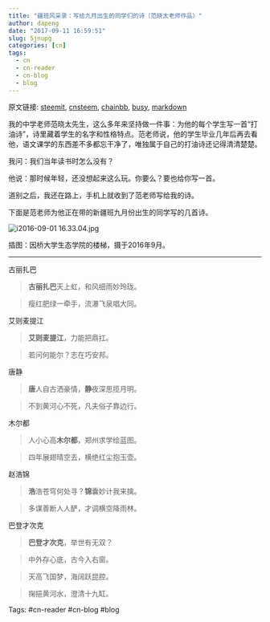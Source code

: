 ```yaml
---
title: "疆班风采录：写给九月出生的同学们的诗（范晓太老师作品）"
author: dapeng
date: "2017-09-11 16:59:51"
slug: 5jnupg
categories: [cn]
tags: 
  - cn
  - cn-reader
  - cn-blog
  - blog
---
```


原文链接: [steemit](https://steemit.com/cn/@dapeng/5jnupg), [cnsteem](https://cnsteem.com/cn/@dapeng/5jnupg), [chainbb](https://chainbb.com/cn/@dapeng/5jnupg), [busy](https://busy.org/cn/@dapeng/5jnupg), [markdown](https://raw.githubusercontent.com/pzhaonet/steem_mirror/master/content/post/5jnupg.md)

我的中学老师范晓太先生，这么多年来坚持做一件事：为他的每个学生写一首“打油诗”，诗里藏着学生的名字和性格特点。范老师说，他的学生毕业几年后再去看他，语文课学的东西差不多都忘干净了，唯独属于自己的打油诗还记得清清楚楚。


我问：我们当年读书时怎么没有？


他说：那时候年轻，还没想起来这么玩。你要么？要也给你写一首。


道别之后，我还在路上，手机上就收到了范老师写给我的诗。


下面是范老师为他正在带的新疆班九月份出生的同学写的几首诗。


![i2016-09-01 16.33.04.jpg](https://steemitimages.com/DQmdDcfjdYGjUw3WAwHsVcxx7TmeBf8MqVSJRxGrh2fx6v3/i2016-09-01%2016.33.04.jpg)


插图：因桥大学生态学院的楼梯，摄于2016年9月。


 ---


古丽扎巴

> **古丽扎巴**天上虹，和风细雨妙玲珑。

> 瘦红肥绿一牵手，流瀑飞泉唱大同。



 艾则麦提江

> **艾则麦提江**，力能把鼎扛。

> 若问何能尔？志在巧安邦。


唐静

> **唐**人自古洒豪情，**静**夜深思揽月明。

> 不到黄河心不死，凡夫俗子靠边行。


木尔都

> 人小心高**木尔都**，郑州求学绘蓝图。

> 四年展翅晴空去，横绝红尘抱玉壶。



赵浩锦

> **浩**浩苍穹何处寻？**锦**囊妙计我来擒。

> 多谋善断人人酽，才调横空降雨林。


巴登才次克

> **巴登才次克**，举世有无双？

> 中外存心底，古今入右窗。

> 天高飞国梦，海阔跃昆腔。

> 掬挹黄河水，澄清十九缸。


Tags: #cn-reader #cn-blog #blog
